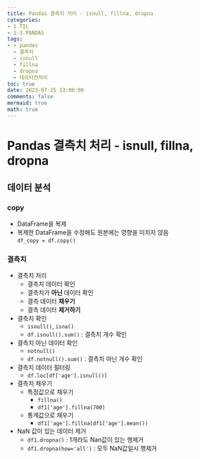 ```yaml
---
title: Pandas 결측치 처리 - isnull, fillna, dropna
categories:
- 1.TIL
- 1-3.PANDAS
tags:
- - pandas
  - 결측치
  - isnull
  - fillna
  - dropna
  - 데이터전처리
toc: true
date: 2023-07-25 13:00:00
comments: false
mermaid: true
math: true
---
```

# Pandas 결측치 처리 - isnull, fillna, dropna

## 데이터 분석

### copy
- DataFrame을 복제
- 복제한 DataFrame을 수정해도 원본에는 영향을 미치지 않음   
`df_copy = df.copy()`

### 결측치
- 결측치 처리
    - 결측치 데이터 확인
    - 결측치가 **아닌** 데이터 확인
    - 결측 데이터 **채우기**
    - 결측 데이터 **제거하기**
- 결측치 확인
    - `isnull()`, `isna()`
    - `df.isnull().sum()` : 결측치 개수 확인
- 결측치 아닌 데이터 확인
    - `notnull()`
    - `df.notnull().sum()` : 결측치 아닌 개수 확인
- 결측치 데이터 필터링
    - `df.loc[df['age'].isnull()]`
- 결측치 채우기
    - 특정값으로 채우기
        - `fillna()`
        - `df1['age'].fillna(700)`
    - 통계값으로 채우기
        - `df1['age'].fillna(df1['age'].mean())`
- NaN 값이 있는 데이터 제거
    - `df1.dropna()` : 1개라도 Nan값이 있는 행제거
    - `df1.dropna(how='all')` : 모두 NaN값일시 행제거
